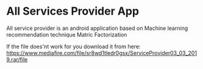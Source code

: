 # All Services Provider App
All service provider is an android application based on Machine learning recommendation technique Matric Factorization 

If the file does'nt work for you download it from here:
https://www.mediafire.com/file/sr8wd1tledr0gsx/ServiceProvider03_03_2019.rar/file
